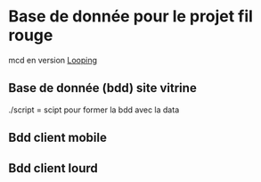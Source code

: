 # Base de donnée pour le projet fil rouge

mcd en version [Looping](https://www.looping-mcd.fr/)

## Base de donnée (bdd) site vitrine

./script = scipt pour former la bdd avec la data

## Bdd client mobile

## Bdd client lourd
